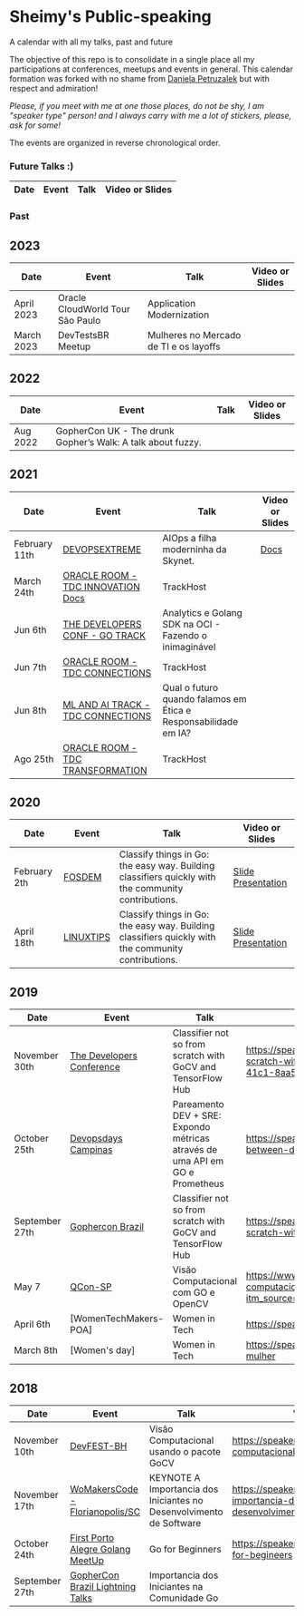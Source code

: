 # Sheimy's Public-speaking
A calendar with all my talks, past and future

The objective of this repo is to consolidate in a single place all my participations at conferences, meetups and events in general.
This calendar formation was forked with no shame from [Daniela Petruzalek](https://github.com/danicat) but with respect and admiration! 

*Please, if you meet with me at one those places, do not be shy, I am "speaker type" person! and I always carry with me a lot of stickers, please, ask for some!*

The events are organized in reverse chronological order.



### Future Talks :)

| Date      | Event          | Talk | Video or Slides |
|-----------|----------------|------|-------|

### Past

## 2023

| Date      | Event          | Talk | Video or Slides |
|-----------|----------------|------|-------|
|April 2023 |Oracle CloudWorld Tour São Paulo | Application Modernization | |
|March 2023| DevTestsBR Meetup |Mulheres no Mercado de TI e os layoffs | |


## 2022
| Date      | Event          | Talk | Video or Slides |
|-----------|----------------|------|-------|
|Aug 2022| GopherCon UK -  The drunk Gopher’s Walk: A talk about fuzzy. | |


## 2021


| Date      | Event          | Talk | Video or Slides |
|-----------|----------------|------|-------|
|February 11th | [DEVOPSEXTREME](https://www.youtube.com/watch?v=O62VKQ7oPnE)| AIOps a filha moderninha da Skynet. | [Docs](https://github.com/badtuxx/DevOpsExtreme####) |
|March 24th  | [ORACLE ROOM - TDC INNOVATION](https://promo.thedevelopersconference.com.br/tdcinnovation-oracle) [Docs](https://www.oracle.com/br/news/announcement/oracle-participate-tdc-innovation-2021-03-18/) | TrackHost | 
|Jun 6th  | [THE DEVELOPERS CONF - GO TRACK](https://thedevconf.com/tdc/2020/floripaonline/trilha-go?) | Analytics e Golang SDK na OCI - Fazendo o inimaginável | 
|Jun 7th | [ORACLE ROOM - TDC CONNECTIONS](https://promo.thedevconf.com/conn22-oracle) |  TrackHost | 
|Jun 8th | [ML AND AI TRACK - TDC CONNECTIONS](https://thedevconf.com/tdc/2021/connections/trilha-inteligencia-artificial-e-machine-learning?) |  Qual o futuro quando falamos em Ética e Responsabilidade em IA? | 
|Ago 25th | [ORACLE ROOM - TDC TRANSFORMATION](https://promo.thedevconf.com/transformation-oracle) |  TrackHost | 


## 2020

| Date      | Event          | Talk | Video or Slides |
|-----------|----------------|------|-------|
| February 2th  | [FOSDEM](https://fosdem.org/2020/schedule/track/go/) | Classify things in Go: the easy way. Building classifiers quickly with the community contributions. | [Slide Presentation](https://speakerdeck.com/wdrwoman/classify-things-in-go-the-easy-way-building-classifiers-quickly-with-the-community-contributions) |
| April 18th | [LINUXTIPS](https://www.youtube.com/watch?v=2cCiO4MlzbM)| Classify things in Go: the easy way. Building classifiers quickly with the community contributions. | [Slide Presentation](https://speakerdeck.com/wdrwoman/number-ficaemcasaconf-classify-things-in-go-the-easy-way) |


## 2019

| Date     | Event          | Talk | Video or Slides |
|----------|----------------|------|-------|
| November 30th | [The Developers Conference](http://2019.gopherconbr.org/en/) | Classifier not so from scratch with GoCV and TensorFlow Hub | https://speakerdeck.com/wdrwoman/classifier-not-so-from-scratch-with-gocv-and-tensorflow-hub-04ff9d41-339a-41c1-8aa5-17274881c437|
| October 25th  | [Devopsdays Campinas](https://devopsdays.org/events/2019-campinas/welcome/) | Pareamento DEV + SRE: Expondo métricas através de uma API em GO e Prometheus | https://speakerdeck.com/wdrwoman/culture-of-pairing-between-dev-plus-sre |
| September 27th | [Gophercon Brazil](http://2019.gopherconbr.org/en/) | Classifier not so from scratch with GoCV and TensorFlow Hub | https://speakerdeck.com/wdrwoman/classifier-not-so-from-scratch-with-gocv-and-tensorflow-hub|
| May 7   | [QCon-SP](https://qconsp.com/speakers/sp2019) | Visão Computacional com GO e OpenCV | https://www.infoq.com/br/presentations/visao-computacional-com-go-e-opencv/?itm_source=infoq&itm_campaign=user_page&itm_medium=link | |
| April 6th | [WomenTechMakers-POA] | Women in Tech | https://speakerdeck.com/wdrwoman/women-tech-makers |
| March 8th | [Women's day] | Women in Tech | https://speakerdeck.com/wdrwoman/bate-papo-dia-da-mulher |

 
## 2018


| Date     | Event          | Talk | Video or Slides |
|----------|----------------|------|-------|
| November 10th   | [DevFEST-BH](https://www.devfestbh.com/) | Visão Computacional usando o pacote GoCV |  https://speakerdeck.com/wdrwoman/visao-computacional-usando-o-pacote-gocv|
| November 17th | [WoMakersCode - Florianopolis/SC](https://www.sympla.com.br/womakerscode-summit-florianopolis__366881) |KEYNOTE A Importancia dos Iniciantes no Desenvolvimento de Software  | https://speakerdeck.com/wdrwoman/a-importancia-dos-primeiros-passos-no-desenvolvimento-de-software |
| October 24th | [First Porto Alegre Golang MeetUp](https://www.meetup.com/pt-BR/Porto-Alegre-GOlang-Meetup/881) |Go for Beginners | https://speakerdeck.com/wdrwoman/go-for-begineers |
| September 27th | [GopherCon Brazil Lightning Talks](https://2018.gopherconbr.org/) |Importancia dos Iniciantes na Comunidade Go| 








